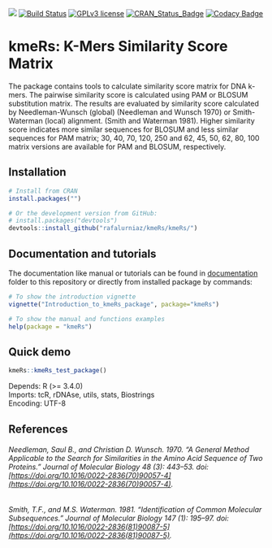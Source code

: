 ![](https://img.shields.io/badge/%20bioc__check-true-green.svg) [![Build Status](https://travis-ci.com/RafalUrniaz/kmeRs.svg?branch=master)](https://travis-ci.com/RafalUrniaz/kmeRs) [![GPLv3 license](https://img.shields.io/badge/License-GPLv3-blue.svg)](http://perso.crans.org/besson/LICENSE.html) [![CRAN_Status_Badge](http://www.r-pkg.org/badges/version/devtools)](https://cran.r-project.org/package=devtools) [![Codacy Badge](https://api.codacy.com/project/badge/Grade/373b82ef47824c96a0e138afd8e59a02)](https://www.codacy.com/app/RafalUrniaz/kmeRs?utm_source=github.com&amp;utm_medium=referral&amp;utm_content=RafalUrniaz/kmeRs&amp;utm_campaign=Badge_Grade)

# kmeRs: K-Mers Similarity Score Matrix

The package contains tools to calculate similarity score matrix for DNA k-mers. The pairwise similarity score is calculated using PAM or BLOSUM substitution matrix. The results are evaluated by similarity score calculated by Needleman-Wunsch (global) (Needleman and Wunsch 1970) or Smith-Waterman (local) alignment. (Smith and Waterman 1981). Higher similarity score indicates more similar sequences for BLOSUM and less similar sequences for PAM matrix; 30, 40, 70, 120, 250 and 62, 45, 50, 62, 80, 100 matrix versions are available for PAM and BLOSUM, respectively.

## Installation

```r
# Install from CRAN
install.packages("")

# Or the development version from GitHub:
# install.packages("devtools")
devtools::install_github("rafalurniaz/kmeRs/kmeRs/")
```
## Documentation and tutorials 
The documentation like manual or tutorials can be found in [documentation](/documentation/) folder to this repository or  directly from installed package by commands:
```r
# To show the introduction vignette
vignette("Introduction_to_kmeRs_package", package="kmeRs")

# To show the manual and functions examples
help(package = "kmeRs")
```
## Quick demo 

```r
kmeRs::kmeRs_test_package()
```

Depends: R (>= 3.4.0) <br/>
Imports: tcR, rDNAse, utils, stats, Biostrings <br/>
Encoding: UTF-8<br/> 

References
----------
###### Needleman, Saul B., and Christian D. Wunsch. 1970. “A General Method Applicable to the Search for Similarities in the Amino Acid Sequence of Two Proteins.” *Journal of Molecular Biology* 48 (3): 443–53. doi:[https://doi.org/10.1016/0022-2836(70)90057-4](https://doi.org/10.1016/0022-2836(70)90057-4).  
###### Smith, T.F., and M.S. Waterman. 1981. “Identification of Common Molecular Subsequences.” *Journal of Molecular Biology* 147 (1): 195–97. doi:[https://doi.org/10.1016/0022-2836(81)90087-5](https://doi.org/10.1016/0022-2836(81)90087-5).


